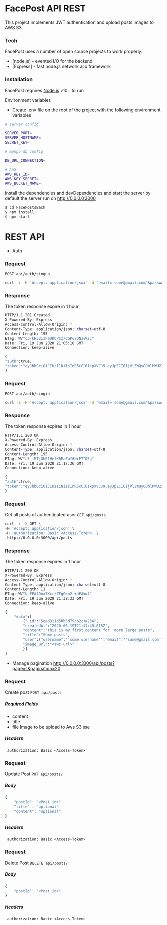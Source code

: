 # FacePost API REST

This project implements JWT authentication and upload posts images to AWS S3

### Tech

FacePost uses a number of open source projects to work properly:
* [node.js] - evented I/O for the backend
* [Express] - fast node.js network app framework

### Installation

FacePost requires [Node.js](https://nodejs.org/) v10+ to run.

Environment variables
* Create .env file on the root of the project with the following environment variables
```sh
# server config

SERVER_PORT=
SERVER_HOSTNAME=
SECRET_KEY=

# mongo db config

DB_URL_CONNECTION=

# AWS
AWS_KEY_ID=
AWS_KEY_SECRET=
AWS_BUCKET_NAME=
```


Install the dependencies and devDependencies and start the server by default the server run on http://0.0.0.0:3000

```sh
$ cd FacePostsBack
$ npm install
$ npm start
```

# REST API

- Auth
### Request
`POST api/auth/singup`
```sh
curl -i -H 'Accept: application/json' -d "email='some@gmail.com'&password='secret password'&username='some username'" http://0.0.0.0:3000/api/auth/singup
```
### Response
The token response expire in 1 hour
```sh
HTTP/1.1 201 Created
X-Powered-By: Express
Access-Control-Allow-Origin: *
Content-Type: application/json; charset=utf-8
Content-Length: 195
ETag: W/"c3-kH32IzFeUKOPCz/CGPuEONznV2c"
Date: Fri, 19 Jun 2020 21:05:18 GMT
Connection: keep-alive

{
"auth":true,
"token":"eyJhbGciOiJIUzI1NiIsInR5cCI6IkpXVCJ9.eyJpZCI6IjVlZWQyODhlMWU2ZmQzOWExZGRiYTVmYyIsImlhdCI6MTU5MjYwMDcxOCwiZXhwIjoxNTkyNjA0MzE4fQ.etAeqw2lfwzyGFyT2TXB6q9Qfo3wSati_ZDVrBihMhc"
}
```
### Request
`POST api/auth/singin`
```sh
curl -i -H 'Accept: application/json' -d "email='some@gmail.com'&password='secret password'" http://0.0.0.0:3000/api/auth/singin
```
### Response
The token response expires in 1 hour
```sh
HTTP/1.1 200 OK
X-Powered-By: Express
Access-Control-Allow-Origin: *
Content-Type: application/json; charset=utf-8
Content-Length: 195
ETag: W/"c3-iMTjGhE1HefKBEaZuY6NrE7TO5g"
Date: Fri, 19 Jun 2020 21:17:36 GMT
Connection: keep-alive

{
"auth":true,
"token":"eyJhbGciOiJIUzI1NiIsInR5cCI6IkpXVCJ9.eyJpZCI6IjVlZWQyODhlMWU2ZmQzOWExZGRiYTVmYyIsImlhdCI6MTU5MjYwMDcxOCwiZXhwIjoxNTkyNjA0MzE4fQ.etAeqw2lfwzyGFyT2TXB6q9Qfo3wSati_ZDVrBihMhc"
}
```

### Request
Get all posts of authenticated user 
`GET api/posts`
```sh
curl -i -X GET \
-H 'Accept: application/json' \
-H 'authorization: Basic <Access-Token>' \
 http://0.0.0.0:3000/api/posts

```
### Response
The token response expires in 1 hour
```sh
HTTP/1.1 200 OK
X-Powered-By: Express
Access-Control-Allow-Origin: *
Content-Type: application/json; charset=utf-8
Content-Length: 11
ETag: W/"b-EFAlOux7Kcr/ZEgGkn2r+oFAbu4"
Date: Fri, 19 Jun 2020 21:38:33 GMT
Connection: keep-alive

{
    "data":[
        {"_id":"5eed311d5bb5d79cb2c3a234",
        "createdAt":"2020-06-19T21:41:49.815Z",
        "content":"this is my first content for  more large posts",
        "title":"Some posts",
        "user":{"username":"'some username'","email":"'some@gmail.com'"},
        "image_url":"<aws url>"
        }]
}
```
- Manage pagination http://0.0.0.0:3000/api/posts?page=1&pagination=20


### Request
Create post 
`POST api/posts`

##### Required Fields
- content
- title
- file   Image to be upload to Aws S3 use

##### Headers
` authorization: Basic <Access-Token>`


### Request
Update Post
`PUT api/posts/`

##### Body
```sh
{
    "postId": "<Post id>" 
    "title" : "optional"
    "content": "optional"
}
```
##### Headers
` authorization: Basic <Access-Token>`



### Request
Delete Post
`DELETE api/posts/`

##### Body
```sh
{
    "postId": "<Post id>" 
}
```
##### Headers
` authorization: Basic <Access-Token>`
